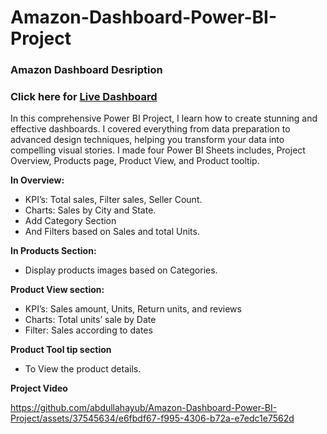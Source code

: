 # Amazon-Dashboard-Power-BI-Project

### Amazon Dashboard Desription

### Click here for <a href="https://app.powerbi.com/view?r=eyJrIjoiNjRlZWI1MTAtZjZkNC00MzNlLTllYzktZTE5Y2RjYzZkZmRhIiwidCI6ImRmODY3OWNkLWE4MGUtNDVkOC05OWFjLWM4M2VkN2ZmOTVhMCJ9" target="blank">Live Dashboard</a> 

In this comprehensive Power BI Project, I learn how to create stunning and effective dashboards. I covered everything from data preparation to advanced design techniques, helping you transform your data into compelling visual stories.
I made four Power BI Sheets includes, Project Overview, Products page, Product View, and Product tooltip.

**In Overview:**
- KPI’s: Total sales, Filter sales, Seller Count.
- Charts: Sales by City and State.
- Add Category Section
- And Filters based on Sales and total Units.

**In Products Section:**
- Display products images based on Categories.

**Product View section:**
- KPI’s: Sales amount, Units, Return units, and reviews
- Charts: Total units’ sale by Date
- Filter: Sales according to dates

**Product Tool tip section**
- To View the product details.

**Project Video**

https://github.com/abdullahayub/Amazon-Dashboard-Power-BI-Project/assets/37545634/e6fbdf67-f995-4306-b72a-e7edc1e7562d

